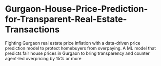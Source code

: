 # Gurgaon-House-Price-Prediction-for-Transparent-Real-Estate-Transactions
Fighting Gurgaon real estate price inflation with a data-driven price prediction model to protect homebuyers from overpaying. A ML model that predicts fair house prices in Gurgaon to bring transparency and counter agent-led overpricing by 15% or more
